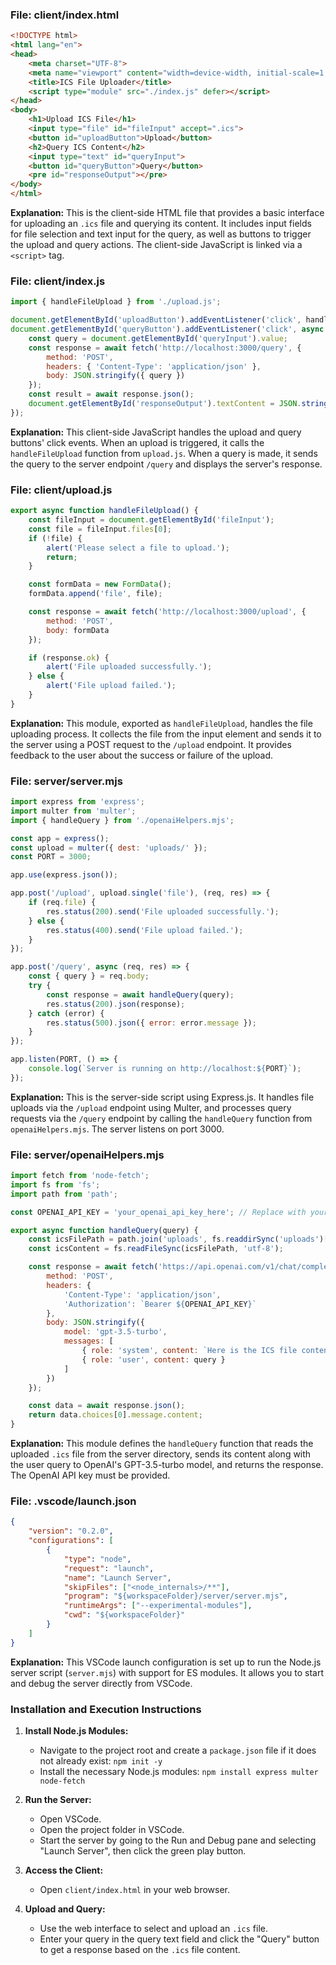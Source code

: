 ﻿### File: client/index.html
```html
<!DOCTYPE html>
<html lang="en">
<head>
    <meta charset="UTF-8">
    <meta name="viewport" content="width=device-width, initial-scale=1.0">
    <title>ICS File Uploader</title>
    <script type="module" src="./index.js" defer></script>
</head>
<body>
    <h1>Upload ICS File</h1>
    <input type="file" id="fileInput" accept=".ics">
    <button id="uploadButton">Upload</button>
    <h2>Query ICS Content</h2>
    <input type="text" id="queryInput">
    <button id="queryButton">Query</button>
    <pre id="responseOutput"></pre>
</body>
</html>  
```

**Explanation:** This is the client-side HTML file that provides a basic interface for uploading an `.ics` file and querying its content. It includes input fields for file selection and text input for the query, as well as buttons to trigger the upload and query actions. The client-side JavaScript is linked via a `<script>` tag.

### File: client/index.js
```javascript
import { handleFileUpload } from './upload.js';

document.getElementById('uploadButton').addEventListener('click', handleFileUpload);
document.getElementById('queryButton').addEventListener('click', async () => {
    const query = document.getElementById('queryInput').value;
    const response = await fetch('http://localhost:3000/query', {
        method: 'POST',
        headers: { 'Content-Type': 'application/json' },
        body: JSON.stringify({ query })
    });
    const result = await response.json();
    document.getElementById('responseOutput').textContent = JSON.stringify(result, null, 2);
});
```

**Explanation:** This client-side JavaScript handles the upload and query buttons' click events. When an upload is triggered, it calls the `handleFileUpload` function from `upload.js`. When a query is made, it sends the query to the server endpoint `/query` and displays the server's response.

### File: client/upload.js
```javascript
export async function handleFileUpload() {
    const fileInput = document.getElementById('fileInput');
    const file = fileInput.files[0];
    if (!file) {
        alert('Please select a file to upload.');
        return;
    }

    const formData = new FormData();
    formData.append('file', file);

    const response = await fetch('http://localhost:3000/upload', {
        method: 'POST',
        body: formData
    });

    if (response.ok) {
        alert('File uploaded successfully.');
    } else {
        alert('File upload failed.');
    }
}
```

**Explanation:** This module, exported as `handleFileUpload`, handles the file uploading process. It collects the file from the input element and sends it to the server using a POST request to the `/upload` endpoint. It provides feedback to the user about the success or failure of the upload.

### File: server/server.mjs
```javascript
import express from 'express';
import multer from 'multer';
import { handleQuery } from './openaiHelpers.mjs';

const app = express();
const upload = multer({ dest: 'uploads/' });
const PORT = 3000;

app.use(express.json());

app.post('/upload', upload.single('file'), (req, res) => {
    if (req.file) {
        res.status(200).send('File uploaded successfully.');
    } else {
        res.status(400).send('File upload failed.');
    }
});

app.post('/query', async (req, res) => {
    const { query } = req.body;
    try {
        const response = await handleQuery(query);
        res.status(200).json(response);
    } catch (error) {
        res.status(500).json({ error: error.message });
    }
});

app.listen(PORT, () => {
    console.log(`Server is running on http://localhost:${PORT}`);
});
```

**Explanation:** This is the server-side script using Express.js. It handles file uploads via the `/upload` endpoint using Multer, and processes query requests via the `/query` endpoint by calling the `handleQuery` function from `openaiHelpers.mjs`. The server listens on port 3000.

### File: server/openaiHelpers.mjs
```javascript
import fetch from 'node-fetch';
import fs from 'fs';
import path from 'path';

const OPENAI_API_KEY = 'your_openai_api_key_here'; // Replace with your actual API key

export async function handleQuery(query) {
    const icsFilePath = path.join('uploads', fs.readdirSync('uploads')[0]);
    const icsContent = fs.readFileSync(icsFilePath, 'utf-8');

    const response = await fetch('https://api.openai.com/v1/chat/completions', {
        method: 'POST',
        headers: {
            'Content-Type': 'application/json',
            'Authorization': `Bearer ${OPENAI_API_KEY}`
        },
        body: JSON.stringify({
            model: 'gpt-3.5-turbo',
            messages: [
                { role: 'system', content: `Here is the ICS file content:\n${icsContent}` },
                { role: 'user', content: query }
            ]
        })
    });

    const data = await response.json();
    return data.choices[0].message.content;
}
```

**Explanation:** This module defines the `handleQuery` function that reads the uploaded `.ics` file from the server directory, sends its content along with the user query to OpenAI's GPT-3.5-turbo model, and returns the response. The OpenAI API key must be provided.

### File: .vscode/launch.json
```json
{
    "version": "0.2.0",
    "configurations": [
        {
            "type": "node",
            "request": "launch",
            "name": "Launch Server",
            "skipFiles": ["<node_internals>/**"],
            "program": "${workspaceFolder}/server/server.mjs",
            "runtimeArgs": ["--experimental-modules"],
            "cwd": "${workspaceFolder}"
        }
    ]
}
```

**Explanation:** This VSCode launch configuration is set up to run the Node.js server script (`server.mjs`) with support for ES modules. It allows you to start and debug the server directly from VSCode.

### Installation and Execution Instructions

1. **Install Node.js Modules:**
   - Navigate to the project root and create a `package.json` file if it does not already exist: `npm init -y`
   - Install the necessary Node.js modules: `npm install express multer node-fetch`

2. **Run the Server:**
   - Open VSCode.
   - Open the project folder in VSCode.
   - Start the server by going to the Run and Debug pane and selecting "Launch Server", then click the green play button.

3. **Access the Client:**
   - Open `client/index.html` in your web browser.

4. **Upload and Query:**
   - Use the web interface to select and upload an `.ics` file.
   - Enter your query in the query text field and click the "Query" button to get a response based on the `.ics` file content.